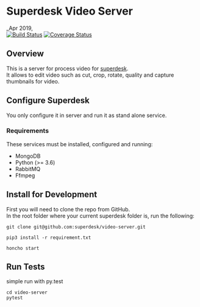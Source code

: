 # Superdesk Video Server
_Apr 2019,   
[![Build Status](https://travis-ci.org/superdesk/video-server.svg?branch=master)](https://travis-ci.org/superdesk/video-server)
[![Coverage Status](https://coveralls.io/repos/github/superdesk/video-server/badge.svg?branch=master)](https://coveralls.io/github/superdesk/video-server?branch=master)

## Overview
This is a server for process video for [superdesk](https://github.com/superdesk/video-server).  
It allows to edit video such as cut, crop, rotate, quality and capture thumbnails for video. 

## Configure Superdesk
You only configure it in server and run it as stand alone service.

### Requirements

These services must be installed, configured and running:

 * MongoDB 
 * Python (>= 3.6)
 * RabbitMQ
 * Ffmpeg

## Install for Development

First you will need to clone the repo from GitHub.  
In the root folder where your current superdesk folder is, run the following:
```
git clone git@github.com:superdesk/video-server.git

pip3 install -r requirement.txt

honcho start
```

## Run Tests

simple run with py.test
```
cd video-server
pytest
```

